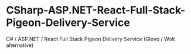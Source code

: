 # CSharp-ASP.NET-React-Full-Stack-Pigeon-Delivery-Service
C# / ASP.NET / React Full Stack Pigeon Delivery Service (Glovo / Wolt alternative)
